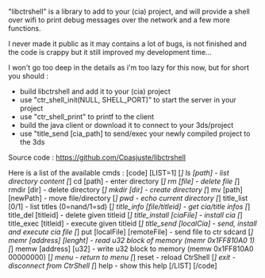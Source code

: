 "libctrshell" is a library to add to your (cia) project, and will provide a shell over wifi to print debug messages over the network and a few more functions.

I never made it public as it may contains a lot of bugs, is not finished and the code is crappy but it still improved my development time...

I won't go too deep in the details as i'm too lazy for this now, but for short you should :

- build libctrshell and add it to your (cia) project
- use "ctr_shell_init(NULL, SHELL_PORT)" to start the server in your project
- use "ctr_shell_print" to printf to the client
- build the java client or download it to connect to your 3ds/project
- use "title_send [cia_path] to send/exec your newly compiled project to the 3ds

Source code : https://github.com/Cpasjuste/libctrshell

Here is a list of the available cmds :
[code]
[LIST=1]
[*]  ls [path] - list directory content
[*]  cd [path] - enter directory
[*]  rm [file] - delete file
[*]  rmdir [dir] - delete directory
[*]  mkdir [dir] - create directory
[*]  mv [path] [newPath] - move file/directory
[*]  pwd - echo current directory
[*]  title_list [0/1] - list titles (0=nand/1=sd)
[*]  title_info [file/titleid] - get cia/title infos
[*]  title_del [titleid] - delete given titleid
[*]  title_install [ciaFile] - install cia
[*]  title_exec [titleid] - execute given titleid
[*]  title_send [localCia] - send, install and execute cia file
[*]  put [localFile] [remoteFile] - send file to ctr sdcard
[*]  memr [address] [lenght] - read u32 block of memory (memr 0x1FF810A0 1)
[*]  memw [address] [u32] - write u32 block to memory (memw 0x1FF810A0 00000000)
[*]  menu - return to menu
[*]  reset - reload CtrShell
[*]  exit - disconnect from CtrShell
[*]  help - show this help
[/LIST]
[/code]
